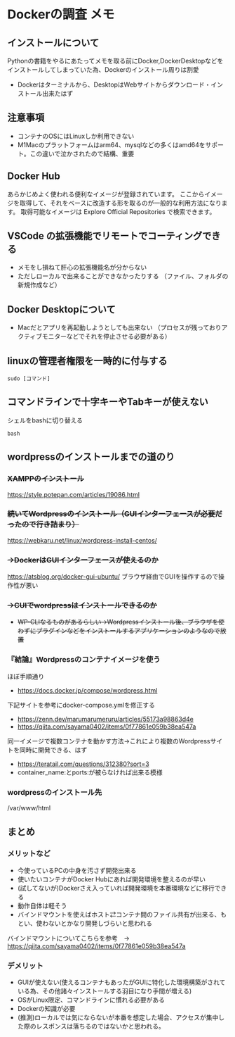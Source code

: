 # Dockerの調査 メモ
## インストールについて
Pythonの書籍をやるにあたってメモを取る前にDocker,DockerDesktopなどをインストールしてしまっていた為、Dockerのインストール周りは割愛
* Dockerはターミナルから、DesktopはWebサイトからダウンロード・インストール出来たはず
## 注意事項
+ コンテナのOSにはLinuxしか利用できない
+ M1Macのプラットフォームはarm64、mysqlなどの多くはamd64をサポート。この違いで泣かされたので結構、重要
## Docker Hub
あらかじめよく使われる便利なイメージが登録されています。
ここからイメージを取得して、それをベースに改造する形を取るのが一般的な利用方法になります。
取得可能なイメージは Explore Official Repositories で検索できます。
## VSCode の拡張機能でリモートでコーティングできる
+ メモをし損ねて肝心の拡張機能名が分からない
+ ただしローカルで出来ることができなかったりする
（ファイル、フォルダの新規作成など）
## Docker Desktopについて
+ Macだとアプリを再起動しようとしても出来ない
（プロセスが残っておりアクティブモニターなどでそれを停止させる必要がある）
## linuxの管理者権限を一時的に付与する
```
sudo [コマンド]
```
## コマンドラインで十字キーやTabキーが使えない
シェルをbashに切り替える
```
bash
```
## wordpressのインストールまでの道のり
### ~~XAMPPのインストール~~
https://style.potepan.com/articles/19086.html
### ~~続いてWordpressのインストール（GUIインターフェースが必要だったので行き詰まり）~~
https://webkaru.net/linux/wordpress-install-centos/
### ~~→DockerはGUIインターフェースが使えるのか~~
https://atsblog.org/docker-gui-ubuntu/
ブラウザ経由でGUIを操作するので操作性が悪い
### ~~→CUIでwordpressはインストールできるのか~~
+ ~~WP-CLIなるものがあるらしい→Wordpressインストール後、ブラウザを使わずにプラグインなどをインストールするアプリケーションのようなので放置~~
### 『結論』Wordpressのコンテナイメージを使う
ほぼ手順通り
* https://docs.docker.jp/compose/wordpress.html

下記サイトを参考にdocker-compose.ymlを修正する
* https://zenn.dev/marumarumeruru/articles/55173a98863d4e
* https://qiita.com/sayama0402/items/0f77861e059b38ea547a

同一イメージで複数コンテナを動かす方法→これにより複数のWordpressサイトを同時に開発できる、はず
* https://teratail.com/questions/312380?sort=3
* container_name:とports:が被らなければ出来る模様
### wordpressのインストール先
/var/www/html
## まとめ
### メリットなど
* 今使っているPCの中身を汚さず開発出来る
* 使いたいコンテナがDocker Hubにあれば開発環境を整えるのが早い
* (試してないが)Dockerさえ入っていれば開発環境を本番環境などに移行できる
* 動作自体は軽そう
* バインドマウントを使えばホスト⇄コンテナ間のファイル共有が出来る、もとい、使わないとかなり開発しづらいと思われる

バインドマウントについてこちらを参考　→　https://qiita.com/sayama0402/items/0f77861e059b38ea547a
### デメリット
* GUIが使えない(使えるコンテナもあったがGUIに特化した環境構築がされている為、その他諸々インストールする羽目になり手間が増える)
* OSがLinux限定、コマンドラインに慣れる必要がある
* Dockerの知識が必要
* (推測)ローカルでは気にならないが本番を想定した場合、アクセスが集中した際のレスポンスは落ちるのではないかと思われる。